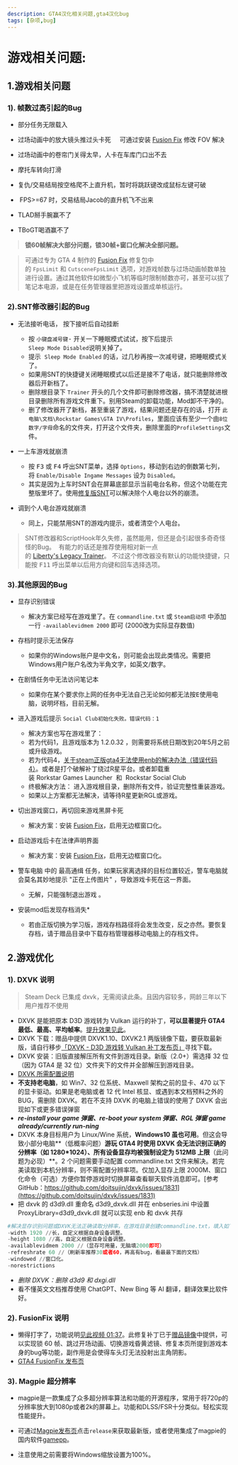 ```yaml
---
description: GTA4汉化相关问题,gta4汉化bug
tags: [杂项,bug]
---
```


# 游戏相关问题: 

## 1.游戏相关问题

### 1). 帧数过高引起的Bug

- 部分任务无限载入

- 过场动画中的放大镜头推过头卡死  
  可通过安装 [Fusion Fix](https://wwi.lanzoup.com/b07xe74sj) 修改 FOV 解决

- 过场动画中的卷帘门关得太早，人卡在车库门口出不去

- 摩托车转向打滑

- 复仇/交易结局按空格爬不上直升机，暂时将跳跃键改成鼠标左键可破

-  FPS>=67 时，交易结局Jacob的直升机飞不出来

- TLAD掰手腕赢不了

- TBoGT喝酒赢不了

> **锁60帧解决大部分问题，锁30帧+窗口化解决全部问题。**

> 可通过专为 GTA 4 制作的 [Fusion Fix](https://wwi.lanzoup.com/b07xe74sj) 修复包中的 `FpsLimit` 和 `CutsceneFpsLimit` 选项，对游戏帧数与过场动画帧数单独进行设置。通过其他软件如微型小飞机等临时限制帧数亦可，甚至可以拔了笔记本电源，或是在任务管理器里把游戏设置成单核运行。

### 2).SNT修改器引起的Bug

- 无法接听电话， 按下接听后自动挂断
  - 按 `小键盘减号键`<kbd>-</kbd> 开关一下睡眠模式试试，按下后提示`Sleep Mode Disabled`说明关掉了。  
  - 提示  `Sleep Mode Enabled` 的话，过几秒再按一次减号键，把睡眠模式关了。
  - 如果用SNT的快捷键关闭睡眠模式以后还是接不了电话，就只能删除修改器后开新档了。
  - 删除根目录下 `Trainer` 开头的几个文件即可删除修改器，搞不清楚就进根目录删除所有游戏文件重下。别用Steam的卸载功能，Mod卸不干净的。
  - 删了修改器开了新档，甚至重装了游戏，结果问题还是存在的话，打开 `此电脑\文档\Rockstar Games\GTA IV\Profiles`，里面应该有至少一个由`8位数字/字母`命名的文件夹，打开这个文件夹，删除里面的`ProfileSettings`文件。  

- 一上车游戏就崩溃
  - 按 <kbd>F3</kbd> 或 <kbd>F4</kbd> 呼出SNT菜单，选择 `Options`，移动到右边的倒数第七列，将 `Enable/Disable Ingame Messages` 设为 `Disabled`。
  - 其实是因为上车时SNT会在屏幕底部显示当前电台名称，但这个功能在完整版里坏了。使用[修复版SNT](https://www.gtainside.com/en/gta4/trainers/161465-simple-native-trainer-for-steam-v1-2-0-43-fixed/)可以解决除个人电台以外的崩溃。

- 调到个人电台游戏就崩溃
  - 同上，只能禁用SNT的游戏内提示，或者清空个人电台。

> SNT修改器和ScriptHook年久失修，虽然能用，但还是会引起很多奇奇怪怪的Bug。 
有能力的话还是推荐使用相对新一点的 [Liberty's Legacy Trainer](https://gtaforums.com/topic/973091-gta-iv-12043-libertys-legacy-trainer/)。
不过这个修改器没有默认的功能快捷键，只能按 <kbd>F11</kbd> 呼出菜单以后用方向键和回车选择选项。

### 3).其他原因的Bug

- 显存识别错误
  - 解决方案已经写在游戏里了。在 `commandline.txt` 或 `Steam启动项` 中添加一行 `-availablevidmem 2000` 即可 (2000改为实际显存数值)

- 存档时提示无法保存
  -  如果你的Windows账户是中文名，则可能会出现此类情况。需要把Windows用户账户名改为半角文字，如英文/数字。

- 在剧情任务中无法访问笔记本
  -  如果你在某个要求你上网的任务中无法自己无论如何都无法按<kbd>E</kbd>使用电脑，说明坏档，目前无解。

- 进入游戏后提示 `Social Club初始化失败。错误代码：1`  
  - 解决方案也写在游戏里了：
  - 若为代码1，且游戏版本为 1.2.0.32 ，则需要将系统日期改到20年5月之前或升级游戏。
  - 若为代码4，[关于steam正版gta4无法使用enb的解决办法（错误代码4）](https://jump2.bdimg.com/p/7879731433)。或者是打个破解补丁绕过R星平台。或者卸载重装 Rorkstar Games Launcher  和  Rockstar Social Club 
  - 终极解决方法： 进入游戏根目录，删除所有文件，验证完整性重装游戏。
  - 如果以上方案都无法解决，请等待R星更新RGL或游戏。

- 切出游戏窗口，再切回来游戏黑屏卡死
  - 解决方案：安装 [Fusion Fix](https://wwi.lanzoup.com/b07xe74sj)，启用无边框窗口化。

- 启动游戏后卡在法律声明界面  
  - 解决方案：安装 [Fusion Fix](https://wwi.lanzoup.com/b07xe74sj)，启用无边框窗口化。

- 警车电脑 中的 最高通缉 任务，如果玩家离选择的目标位置较近，警车电脑就会莫名其妙地提示 "正在上传图片" ，导致游戏卡死在这一界面。
  - 无解，只能强制退出游戏 。

- 安装mod后发现存档消失*
  - 若由正版切换为学习版，游戏存档路径将会发生改变，反之亦然。要恢复存档，请于赠品目录中下载存档管理器移动电脑上的存档文件。


## 2.游戏优化


### 1). DXVK 说明
> Steam Deck 已集成 dxvk，无需阅读此条。且因内容较多，网龄三年以下用户推荐不使用

- DXVK 是能把原本 D3D 游戏转为 Vulkan 运行的补丁，**可以显著提升 GTA4 最低、最高、平均帧率**。[提升效果见此](https://www.bilibili.com/video/BV13v411M7Sx)。
- DXVK 下载：赠品中提供 DXVK1.10、DXVK2.1 两版镜像下载，要获取最新版，请自行移步[「DXVK - D3D 游戏转 Vulkan 补丁发布页」](https://github.com/doitsujin/dxvk)寻找下载。
- DXVK 安装：旧版直接解压所有文件到游戏目录。新版（2.0+）需选择 32 位（因为 GTA4 是 32 位）文件夹下的文件并全部解压到游戏目录。
- [DXVK 所需配置说明](https://github.com/doitsujin/dxvk/wiki/Driver-support)
- **不支持老电脑**，如 Win7、32 位系统、Maxwell 架构之前的显卡、470 以下的显卡驱动。如果是老电脑或者 12 代 Intel 核显、或遇到本文档预料之外的 BUG，需删除 DXVK。若在不支持 DXVK 的电脑上错误的使用了 DXVK 会出现如下或更多错误弹窗
- **_re-install your game 弹窗、re-boot your system 弹窗、RGL 弹窗 game already/currently run-ning_**
- DXVK 本身目标用户为 Linux/Wine 系统，**Windows10 虽也可用**。但这会导致小部分电脑**（低概率问题）**游玩 GTA4 时使用 DXVK 会无法识别正确的分辨率（如 1280\*1024）、所有设备显存均被强制设定为 512MB 上限**（此问题为必现）**。2 个问题需要手动配置 commandline.txt 文件来解决。若完美读取到本机分辨率，则不需配置分辨率项。仅加入显存上限 2000M、窗口化命令（可选）方便你暂停游戏时切换屏幕查看聊天软件消息即可。[参考 GitHub：https://github.com/doitsujin/dxvk/issues/1831](https://github.com/doitsujin/dxvk/issues/1831)
- 把 dxvk 的 d3d9.dll 重命名 d3d9_dxvk.dll 并在 enbseries.ini 中设置 ProxyLibrary=d3d9_dxvk.dll 就可以实现 enb 和 dxvk 共存

```python
#解决显存识别问题或DXVK无法正确读取分辨率，在游戏目录创建commandline.txt，填入如下但不包括本行：
-width 1920 //长，自定义根据自身设备调整。
-height 1080 //高，自定义根据自身设备调整。
-availablevidmem 2000 //（显存可用量，无脑填2000即可）
-refreshrate 60 //（刷新率推荐30或者60，再高有bug，看最最下面的文档）
-windowed //窗口化。
-norestrictions
```

- _删除 DXVK：删除 d3d9 和 dxgi.dll_
- 看不懂英文文档推荐使用 ChatGPT、New Bing 等 AI 翻译，翻译效果比软件好。

### 2). FusionFix 说明

- 懒得打字了，功能说明[见此视频 01:37](https://www.bilibili.com/video/BV15g4y1H7RD/?share_source=copy_web&vd_source=6317983a8e5cadce0c1402e0a67b67f9&t=97)。此修复补丁已于[赠品镜像](#下载)中提供，可以实现锁 60 帧、跳过开场动画、切换游戏昏黄滤镜、修复本页所提到游戏本身的bug等功能，副作用是会使得车头灯无法投射出主角阴影。
- [GTA4 FusionFix 发布页](https://github.com/ThirteenAG/GTAIV.EFLC.FusionFix)

### 3). Magpie 超分辨率

- magpie是一款集成了众多超分辨率算法和功能的开源程序，常用于将720p的分辨率放大到1080p或者2k的屏幕上。功能和DLSS/FSR十分类似。轻松实现性能提升。

- 可通过[Magpie发布页](https://github.com/Blinue/Magpie/)点击`release`来获取最新版，或者使用集成了magpie的国内软件[gamepp](https://gamepp.com/)。
- 注意使用之前需要将Windows缩放设置为100%。